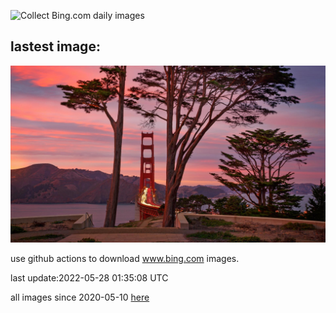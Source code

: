 ![Collect Bing.com daily images](https://github.com/counter2015/bing-daily-images/workflows/Collect%20Bing.com%20daily%20images/badge.svg)
## lastest image:
![](images/MarinHeadlands.jpg)

use github actions to download www.bing.com images.

last update:2022-05-28 01:35:08 UTC

all images since 2020-05-10 [here](https://github.com/counter2015/bing-daily-images/tree/master/images) 
